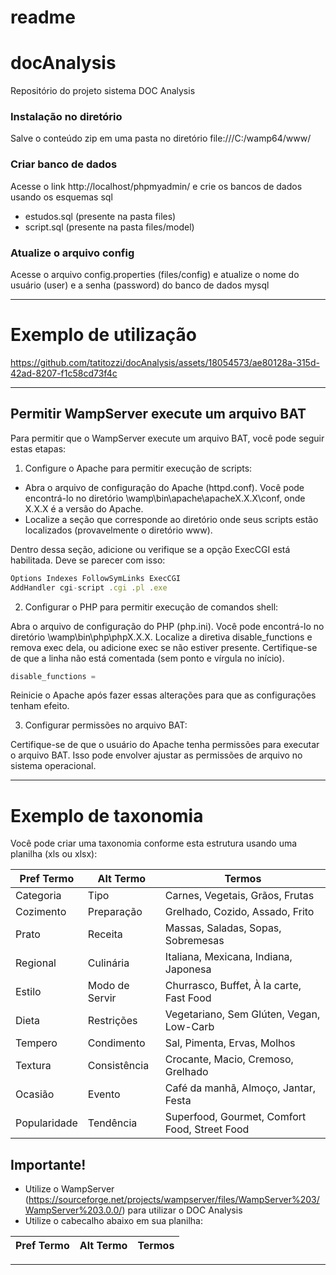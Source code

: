 # readme

# docAnalysis

Repositório do projeto sistema DOC Analysis

### Instalação no diretório

Salve o conteúdo zip em uma pasta no diretório file:///C:/wamp64/www/

### Criar banco de dados

Acesse o link http://localhost/phpmyadmin/ e crie os bancos de dados usando os esquemas sql

- estudos.sql (presente na pasta files)
- script.sql (presente na pasta files/model)

### Atualize o arquivo config

Acesse o arquivo config.properties (files/config) e atualize o nome do usuário (user) e a senha (password) do banco de dados mysql

---

# Exemplo de utilização

https://github.com/tatitozzi/docAnalysis/assets/18054573/ae80128a-315d-42ad-8207-f1c58cd73f4c

---

## Permitir WampServer execute um arquivo BAT

Para permitir que o WampServer execute um arquivo BAT, você pode seguir estas etapas:

1. Configure o Apache para permitir execução de scripts:
- Abra o arquivo de configuração do Apache (httpd.conf). Você pode encontrá-lo no diretório \wamp\bin\apache\apacheX.X.X\conf, onde X.X.X é a versão do Apache.
- Localize a seção <Directory> que corresponde ao diretório onde seus scripts estão localizados (provavelmente o diretório www).

Dentro dessa seção, adicione ou verifique se a opção ExecCGI está habilitada. Deve se parecer com isso:

```jsx
Options Indexes FollowSymLinks ExecCGI
AddHandler cgi-script .cgi .pl .exe
```

2. Configurar o PHP para permitir execução de comandos shell:

Abra o arquivo de configuração do PHP (php.ini). Você pode encontrá-lo no diretório \wamp\bin\php\phpX.X.X\.
Localize a diretiva disable_functions e remova exec dela, ou adicione exec se não estiver presente. Certifique-se de que a linha não está comentada (sem ponto e vírgula no início).

```jsx
disable_functions =
```
Reinicie o Apache após fazer essas alterações para que as configurações tenham efeito.

3. Configurar permissões no arquivo BAT:

Certifique-se de que o usuário do Apache tenha permissões para executar o arquivo BAT. Isso pode envolver ajustar as permissões de arquivo no sistema operacional.

---

# Exemplo de taxonomia

Você pode criar uma taxonomia conforme esta estrutura usando uma planilha (xls ou xlsx):

| Pref Termo   | Alt Termo      | Termos                            |
|--------------|----------------|-----------------------------------|
| Categoria    | Tipo           | Carnes, Vegetais, Grãos, Frutas   |
| Cozimento    | Preparação      | Grelhado, Cozido, Assado, Frito   |
| Prato        | Receita        | Massas, Saladas, Sopas, Sobremesas|
| Regional     | Culinária      | Italiana, Mexicana, Indiana, Japonesa|
| Estilo       | Modo de Servir | Churrasco, Buffet, À la carte, Fast Food|
| Dieta        | Restrições     | Vegetariano, Sem Glúten, Vegan, Low-Carb|
| Tempero      | Condimento     | Sal, Pimenta, Ervas, Molhos       |
| Textura      | Consistência   | Crocante, Macio, Cremoso, Grelhado|
| Ocasião      | Evento         | Café da manhã, Almoço, Jantar, Festa|
| Popularidade | Tendência      | Superfood, Gourmet, Comfort Food, Street Food|

## Importante!
- Utilize o WampServer (https://sourceforge.net/projects/wampserver/files/WampServer%203/WampServer%203.0.0/) para utilizar o DOC Analysis
- Utilize o cabecalho abaixo em sua planilha:

| Pref Termo   | Alt Termo      | Termos                            |
|--------------|----------------|-----------------------------------|

---

